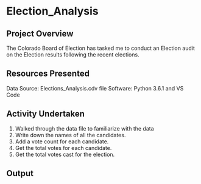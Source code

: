 # Election_Analysis
## Project Overview
The Colorado Board of Election has tasked me to conduct an Election audit on the Election results
following the recent elections.

## Resources Presented 
Data Source: Elections_Analysis.cdv file
Software: Python 3.6.1 and VS Code

## Activity Undertaken
1.	Walked through the data file to familiarize with the data
2.	Write down the names of all the candidates.
3.	Add a vote count for each candidate.
4.	Get the total votes for each candidate.
5.	Get the total votes cast for the election.

## Output

